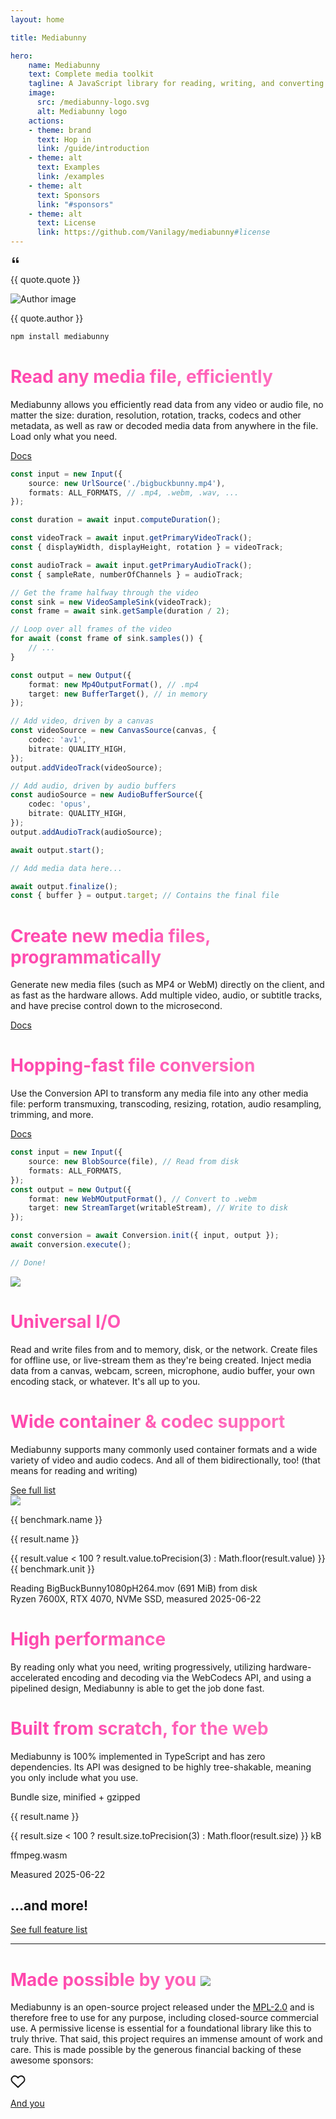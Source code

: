 ```yaml
---
layout: home

title: Mediabunny

hero:
    name: Mediabunny
    text: Complete media toolkit
    tagline: A JavaScript library for reading, writing, and converting video and audio files. Directly in the browser, and faster than anybunny else.
    image: 
      src: /mediabunny-logo.svg
      alt: Mediabunny logo
    actions:
    - theme: brand
      text: Hop in
      link: /guide/introduction
    - theme: alt
      text: Examples
      link: /examples
    - theme: alt
      text: Sponsors
      link: "#sponsors"
    - theme: alt
      text: License
      link: https://github.com/Vanilagy/mediabunny#license
---
```


<script setup>
const quotes = [
	{
		quote: 'The missing part in the JS ecosystem for building web-first media apps.',
		author: 'Yonatan, Gling AI',
		image: '/avatars/yonatan.jpeg',
		url: 'https://x.com/yonatanbd',
	},
	{
		quote: 'Mediabunny gives you low-level control with high-level ease. It’s fast, lightweight, and finally feels like media processing built for the web, not ported to it.',
		author: 'Konstantin, Diffusion Studio',
		image: '/avatars/konstantin.png',
		url: 'https://x.com/konstipaulus',
	}
];

const benchmarks = [
	{
		name: 'Extract metadata',
		unit: 'ops/s',
		results: [
			{ name: 'Mediabunny', value: 1000/1.16 },
			{ name: '@remotion/media-parser', value: 1000/4.28 },
			{ name: 'web-demuxer', value: 1000/12.4 },
			{ name: 'mp4box.js', value: 1000/23 },
			{ name: 'ffmpeg.wasm', value: 1000/547 },
		]
	},
	{
		name: 'Iterate over all video packets',
		unit: 'packets/s',
		results: [
			{ name: 'Mediabunny', value: 10800 },
			{ name: 'web-demuxer', value: 2390 },
			{ name: '@remotion/media-parser', value: 842 },
		]
	},
	{
		name: 'Convert to .webm & resize to 320x180',
		unit: 'frames/s',
		results: [
			{ name: 'Mediabunny', value: 804 },
			{ name: '@remotion/webcodecs', value: 324 },
			{ name: 'ffmpeg.wasm', value: 12 },
		]
	}
];

const bundleSizes = [
	{ name: 'Reading .wav files', size: 5.1 },
	{ name: 'Writing .wav files', size: 5.79 },
	{ name: 'Writing .webm files', size: 11.36 },
	{ name: 'Reading .webm files', size: 15.2 },
	{ name: 'Reading .mp4 files', size: 16.03 },
	{ name: 'Writing .mp4 files', size: 17.28 },
	{ name: 'Reading all formats', size: 30.02 },
	{ name: 'mp4box.js', size: 37.3, isThirdParty: true },
	{ name: 'All features', size: 69.62 },
	{ name: '@remotion/webcodecs', size: 87.2 + 20.8, isThirdParty: true },
];

const sponsors = {
	gold: [
		{ image: '/sponsors/gling.svg', name: 'Gling AI', url: 'https://www.gling.ai/' },
		{ image: '/sponsors/diffusionstudio.png', name: 'Diffusion Studio', url: 'https://diffusion.studio/' },
		{ image: '/sponsors/kino.jpg', name: 'Kino', url: 'https://kino.ai/' },
	],
	individual: [
		{ image: 'https://avatars.githubusercontent.com/u/84167135', name: 'Memenome', url: 'https://github.com/memenome' },
		{ image: 'https://avatars.githubusercontent.com/u/9549394', name: 'studnitz', url: 'https://github.com/studnitz' },
		{ image: 'https://avatars.githubusercontent.com/u/30229596', name: 'Pablo Bonilla', url: 'https://github.com/devPablo' },
		{ image: 'https://avatars.githubusercontent.com/u/58149663', name: 'H7GhosT', url: 'https://github.com/H7GhosT' },
		{ image: 'https://avatars.githubusercontent.com/u/91711202', name: 'ihasq', url: 'https://github.com/ihasq' },
		{ image: 'https://avatars.githubusercontent.com/u/61233224', name: 'Allwhy', url: 'https://github.com/Allwhy' },
	],
};
</script>

<div class="flex gap-6 flex-wrap justify-center items-center">
	<div v-for="quote in quotes" class="bg-(--vp-c-bg-soft) w-80 p-4 rounded-2xl flex shrink-0 flex-col relative">
		<svg class="size-8 absolute -top-3 left-2.5 text-(--vp-c-gray-1)" xmlns="http://www.w3.org/2000/svg" width="16" height="16" viewBox="0 0 16 16"><path fill="currentColor" d="M12 12a1 1 0 0 0 1-1V8.558a1 1 0 0 0-1-1h-1.388q0-.527.062-1.054q.093-.558.31-.992t.559-.683q.34-.279.868-.279V3q-.868 0-1.52.372a3.3 3.3 0 0 0-1.085.992a4.9 4.9 0 0 0-.62 1.458A7.7 7.7 0 0 0 9 7.558V11a1 1 0 0 0 1 1zm-6 0a1 1 0 0 0 1-1V8.558a1 1 0 0 0-1-1H4.612q0-.527.062-1.054q.094-.558.31-.992q.217-.434.559-.683q.34-.279.868-.279V3q-.868 0-1.52.372a3.3 3.3 0 0 0-1.085.992a4.9 4.9 0 0 0-.62 1.458A7.7 7.7 0 0 0 3 7.558V11a1 1 0 0 0 1 1z"/></svg>
		<p class="!my-0 flex-1 text-sm !leading-6">{{ quote.quote }}</p>
		<div class="shrink-0 flex gap-2 items-center mt-1.5">
			<a :href="quote.url" target="_blank">
				<img :src="quote.image" class="size-8 rounded-full shrink-0" alt="Author image">
			</a>
			<p class="!my-0 flex-1 text-xs font-medium">{{ quote.author }}</p>
		</div>
	</div>
</div>

<div class="mx-auto w-full max-w-92 text-xl mt-20">

```bash
npm install mediabunny
```

</div>

<div class="space-y-16 mt-18">
<div class="flex flex-col lg:flex-row lg:gap-20 lg:items-center">
<div class="flex-1 min-w-0">
<h1 class="inline-block" style="background: -webkit-linear-gradient(-30deg, #ff45ac, #ff78c2); -webkit-background-clip: text; color: transparent;">Read any media file, efficiently</h1>
<p class="text-lg">Mediabunny allows you efficiently read data from any video or audio file, no matter the size: duration, resolution, rotation, tracks, codecs and other metadata, as well as raw or decoded media data from anywhere in the file. Load only what you need.</p>
<a class="!no-underline inline-flex items-center gap-1.5" :no-icon="true" href="/guide/reading-media-files">
	Docs
	<span class="vpi-arrow-right" />
</a>
</div>
<div class="text-sm relative flex-1 min-w-0">

<div class="absolute size-70 rounded-full bg-[#ff45ac]/0 top-1/2 left-1/2 -translate-x-1/2 -translate-y-1/2 blur-[200px]" />

```ts
const input = new Input({
	source: new UrlSource('./bigbuckbunny.mp4'),
	formats: ALL_FORMATS, // .mp4, .webm, .wav, ...
});

const duration = await input.computeDuration();

const videoTrack = await input.getPrimaryVideoTrack();
const { displayWidth, displayHeight, rotation } = videoTrack;

const audioTrack = await input.getPrimaryAudioTrack();
const { sampleRate, numberOfChannels } = audioTrack;

// Get the frame halfway through the video
const sink = new VideoSampleSink(videoTrack);
const frame = await sink.getSample(duration / 2);

// Loop over all frames of the video
for await (const frame of sink.samples()) {
	// ...
}
```

</div>
</div>

<div class="flex flex-col-reverse lg:flex-row lg:gap-20 lg:items-center">
<div class="text-sm relative flex-1 min-w-0">

<div class="absolute size-70 rounded-full bg-[#ff45ac]/0 top-1/2 left-1/2 -translate-x-1/2 -translate-y-1/2 blur-[200px]" />

```ts
const output = new Output({
	format: new Mp4OutputFormat(), // .mp4
	target: new BufferTarget(), // in memory
});

// Add video, driven by a canvas
const videoSource = new CanvasSource(canvas, {
	codec: 'av1',
	bitrate: QUALITY_HIGH,
});
output.addVideoTrack(videoSource);

// Add audio, driven by audio buffers
const audioSource = new AudioBufferSource({
	codec: 'opus',
	bitrate: QUALITY_HIGH,
});
output.addAudioTrack(audioSource);

await output.start();

// Add media data here...

await output.finalize();
const { buffer } = output.target; // Contains the final file
```

</div>
<div class="flex-1 min-w-0">
<h1 class="inline-block" style="background: -webkit-linear-gradient(-30deg, #ff45ac, #ff78c2); -webkit-background-clip: text; color: transparent;">Create new media files, programmatically</h1>
<p class="text-lg">Generate new media files (such as MP4 or WebM) directly on the client, and as fast as the hardware allows. Add multiple video, audio, or subtitle tracks, and have precise control down to the microsecond.</p>
<a class="!no-underline inline-flex items-center gap-1.5" :no-icon="true" href="/guide/writing-media-files">
	Docs
	<span class="vpi-arrow-right" />
</a>
</div>
</div>

<div class="flex flex-col lg:flex-row lg:gap-20 lg:items-center">
<div class="flex-1 min-w-0">
<h1 class="inline-block" style="background: -webkit-linear-gradient(-30deg, #ff45ac, #ff78c2); -webkit-background-clip: text; color: transparent;">Hopping-fast file conversion</h1>
<p class="text-lg">Use the Conversion API to transform any media file into any other media file: perform transmuxing, transcoding, resizing, rotation, audio resampling, trimming, and more.</p>
<a class="!no-underline inline-flex items-center gap-1.5" :no-icon="true" href="/guide/converting-media-files">
	Docs
	<span class="vpi-arrow-right" />
</a>
</div>
<div class="text-sm relative flex-1 min-w-0">

<div class="absolute size-70 rounded-full bg-[#ff45ac]/0 top-1/2 left-1/2 -translate-x-1/2 -translate-y-1/2 blur-[200px]" />

```ts
const input = new Input({
	source: new BlobSource(file), // Read from disk
	formats: ALL_FORMATS,
});
const output = new Output({
	format: new WebMOutputFormat(), // Convert to .webm
	target: new StreamTarget(writableStream), // Write to disk
});

const conversion = await Conversion.init({ input, output });
await conversion.execute();

// Done!
```

</div>
</div>

<div class="flex flex-col-reverse lg:flex-row gap-4 lg:gap-20 items-center">
<div class="relative flex-1 min-w-0">
<div class="absolute size-70 rounded-full bg-[#ff45ac]/0 top-1/2 left-1/2 -translate-x-1/2 -translate-y-1/2 blur-[200px]" />
<img class="relative" src="./assets/inspiring-io.svg">
</div>
<div class="flex-1 min-w-0">
<h1 class="inline-block" style="background: -webkit-linear-gradient(-30deg, #ff45ac, #ff78c2); -webkit-background-clip: text; color: transparent;">Universal I/O</h1>
<p class="text-lg">Read and write files from and to memory, disk, or the network. Create files for offline use, or live-stream them as they're being created. Inject media data from a canvas, webcam, screen, microphone, audio buffer, your own encoding stack, or whatever. It's all up to you.</p>
</div>
</div>

<div class="flex flex-col lg:flex-row gap-4 lg:gap-20 lg:items-center">
<div class="flex-1 min-w-0">
<h1 class="inline-block" style="background: -webkit-linear-gradient(-30deg, #ff45ac, #ff78c2); -webkit-background-clip: text; color: transparent;">Wide container & codec support</h1>
<p class="text-lg">Mediabunny supports many commonly used container formats and a wide variety of video and audio codecs. And all of them bidirectionally, too! (that means for reading and writing)</p>
<a class="!no-underline inline-flex items-center gap-1.5" :no-icon="true" href="/guide/supported-formats-and-codecs">
	See full list
	<span class="vpi-arrow-right" />
</a>
</div>
<div class="grid place-items-center relative flex-1 min-w-0">
<div class="absolute size-70 rounded-full bg-[#ff45ac]/0 top-1/2 left-1/2 -translate-x-1/2 -translate-y-1/2 blur-[200px]" />
<img class="relative" src="./assets/codec-soup.svg">
</div>
</div>

<div class="flex flex-col-reverse lg:flex-row gap-4 lg:gap-20 lg:items-center">
<div class="space-y-8 flex-1 min-w-0">
	<div v-for="benchmark in benchmarks" class="space-y-2">
		<p class="text-center font-medium text-sm !mt-0 !mb-2">{{ benchmark.name }}</p>
		<div v-for="result, i in benchmark.results" class="flex items-center gap-2">
			<p :class="{ '!text-[#ff78c2]': i === 0 }" class="!my-0 shrink-0 font-medium w-40 text-xs whitespace-nowrap text-right">{{ result.name }}</p>
			<div class="h-8 bg-(--vp-c-gray-2) rounded-md" :style="{ width: `calc(${result.value / Math.max(...benchmark.results.map(x => x.value))}*(100% - 7.5rem - 10rem))`, background: i === 0 ? '-webkit-linear-gradient(-30deg, #ff45ac, #ff78c2)' : undefined }" />
			<p :class="{ '!text-[#ff78c2]': i === 0, 'opacity-50': i > 0 }" class="!my-0 text-xs w-30">{{ result.value < 100 ? result.value.toPrecision(3) : Math.floor(result.value) }} {{ benchmark.unit }}</p>
		</div>
	</div>
	<p class="!my-0 text-center text-[10px] opacity-50 !leading-4">Reading BigBuckBunny1080pH264.mov (691 MiB) from disk<br>Ryzen 7600X, RTX 4070, NVMe SSD, measured 2025-06-22</p>
</div>
<div class="flex-1 min-w-0">
<h1 class="inline-block" style="background: -webkit-linear-gradient(-30deg, #ff45ac, #ff78c2); -webkit-background-clip: text; color: transparent;">High performance</h1>
<p class="text-lg">By reading only what you need, writing progressively, utilizing hardware-accelerated encoding and decoding via the WebCodecs API, and using a pipelined design, Mediabunny is able to get the job done fast.</p>
</div>
</div>

<div class="flex flex-col lg:flex-row gap-4 lg:gap-20 lg:items-center">
<div class="flex-1 min-w-0">
<h1 class="inline-block" style="background: -webkit-linear-gradient(-30deg, #ff45ac, #ff78c2); -webkit-background-clip: text; color: transparent;">Built from scratch, for the web</h1>
<p class="text-lg">Mediabunny is 100% implemented in TypeScript and has zero dependencies. Its API was designed to be highly tree-shakable, meaning you only include what you use.</p>
</div>
<div class="space-y-2 flex-1 min-w-0">
	<p class="text-center font-medium text-sm !mt-0 !mb-2">Bundle size, minified + gzipped</p>
	<div v-for="result in bundleSizes" class="flex items-center gap-2">
		<p :class="{ '!text-[#ff78c2]': !result.isThirdParty }" class="!my-0 shrink-0 font-medium w-40 text-xs whitespace-nowrap text-right">{{ result.name }}</p>
		<div class="h-8 bg-(--vp-c-gray-2) rounded-md" :style="{ width: `calc(${result.size / Math.max(...bundleSizes.map(x => x.size))}*(100% - 7.5rem - 10rem))`, background: !result.isThirdParty ? '-webkit-linear-gradient(-30deg, #ff45ac, #ff78c2)' : undefined }" />
		<p :class="{ '!text-[#ff78c2]': !result.isThirdParty, 'opacity-50': result.isThirdParty }" class="!my-0 text-xs w-30">{{ result.size < 100 ? result.size.toPrecision(3) : Math.floor(result.size) }} kB</p>
	</div>
	<div class="flex items-center gap-2">
		<p class="!my-0 shrink-0 font-medium w-40 text-xs whitespace-nowrap text-right">ffmpeg.wasm</p>
		<div class="relative h-8">
			<div class="h-full rounded-md absolute top-0 left-0 w-10000" style="background: linear-gradient(to right, var(--vp-c-gray-2) 0px, transparent 2000px, transparent 100%);" />
		</div>
	</div>
	<p class="!mt-2 !mb-0 text-center text-[10px] opacity-50 !leading-4">Measured 2025-06-22</p>
</div>
</div>

<div class="flex flex-col items-center">
	<h2 class="!my-0 !pt-0 !border-0">...and more!</h2>
	<a class="!no-underline inline-flex items-center gap-1.5" :no-icon="true" href="/guide/introduction#features">
		See full feature list
		<span class="vpi-arrow-right" />
	</a>
</div>

</div>

<hr class="!my-16" />

<div class="flex flex-col items-center">
	<h1 id="sponsors" class="flex items-center gap-4" style="background: -webkit-linear-gradient(-30deg, #ff45ac, #ff78c2); -webkit-background-clip: text; color: transparent;">
		Made possible by you
		<img class="size-8" src="./assets/fluent-emoji--heart-suit.svg">
	</h1>
	<p class="max-w-2xl">Mediabunny is an open-source project released under the <a href="https://choosealicense.com/licenses/mpl-2.0/" target="_blank">MPL-2.0</a> and is therefore free to use for any purpose, including closed-source commercial use. A permissive license is essential for a foundational library like this to truly thrive. That said, this project requires an immense amount of work and care. This is made possible by the generous financial backing of these awesome sponsors:</p>
	<template v-if="sponsors.gold.length > 0">
		<h3 class="!text-2xl">Gold sponsors</h3>
		<div class="flex flex-wrap mt-1 justify-center gap-1">
			<a v-for="sponsor in sponsors.gold" :href="sponsor.url" target="_blank" class="flex items-center p-2 rounded-full hover:bg-(--vp-c-gray-3) !text-(--vp-c-text-1) !no-underline">
				<img :src="sponsor.image" class="size-16 rounded-full">
				<p class="!my-0 !font-medium px-3">{{ sponsor.name }}</p>
			</a>
		</div>
	</template>
	<template v-if="sponsors.individual.length > 0">
		<h4>Individual sponsors</h4>
		<div class="flex flex-wrap mt-1 justify-center">
			<a v-for="sponsor in sponsors.individual" :href="sponsor.url" target="_blank" class="flex gap-1 w-24 flex-col items-center p-2 rounded-xl hover:bg-(--vp-c-gray-3) !text-(--vp-c-text-1) !no-underline">
				<img :src="sponsor.image" class="size-8 rounded-full">
				<p class="!my-0 !font-medium text-xs !leading-4">{{ sponsor.name }}</p>
			</a>
		</div>
	</template>
	<a href="https://github.com/sponsors/Vanilagy" target="_blank" class="flex items-center pl-4 pr-5 mt-8 py-2 rounded-full bg-(--vp-c-brand-3) hover:bg-(--vp-c-brand-2) !text-white !no-underline">
		<svg class="size-6" xmlns="http://www.w3.org/2000/svg" width="24" height="24" viewBox="0 0 24 24"><rect width="24" height="24" fill="none"/><path fill="none" stroke="currentColor" stroke-linecap="round" stroke-linejoin="round" stroke-width="2" d="m12 21l-8.8-8.3A5.6 5.6 0 1 1 12 6a5.6 5.6 0 1 1 8.9 6.6z"/></svg>
		<p class="!my-0 !font-medium pl-3">And you</p>
	</a>
</div>